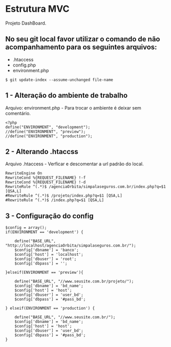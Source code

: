 # Estrutura MVC

Projeto DashBoard.

## No seu git local favor utilizar o comando de não acompanhamento para os seguintes arquivos:

- .htaccess
- config.php
- environment.php

```
$ git update-index --assume-unchanged file-name
```
## 1 - Alteração do ambiente de trabalho
Arquivo: environment.php - Para trocar o ambiente é deixar sem comentário.
```
<?php
define("ENVIRONMENT", "development");
//define("ENVIRONMENT", "preview");
//define("ENVIRONMENT", "production");
```
## 2 - Alterando .htaccss
Arquivo .htaccess - Verficar e descomentar a url padrão do local.
```
RewriteEngine On
RewriteCond %{REQUEST_FILENAME} !-f
RewriteCond %{REQUEST_FILENAME} !-d
RewriteRule ^(.*)$ /agenciaOrbita/simpalaseguros.com.br/index.php?q=$1 [QSA,L]
#RewriteRule ^(.*)$ /projeto/index.php?q=$1 [QSA,L]
#RewriteRule ^(.*)$ /index.php?q=$1 [QSA,L]

```
## 3 - Configuração do config

```
$config = array();
if(ENVIRONMENT == 'development') {

	define("BASE_URL", "http://localhost/agenciaOrbita/simpalaseguros.com.br/");
	$config['dbname'] = 'banco';
	$config['host'] = 'localhost';
	$config['dbuser'] = 'root';
	$config['dbpass'] = '';

}elseif(ENVIRONMENT == 'preview'){

	define("BASE_URL", "//www.seusite.com.br/projeto/");
	$config['dbname'] = 'bd_name';
	$config['host'] = 'host';
	$config['dbuser'] = 'user_bd';
	$config['dbpass'] = '#pass_bd';

} elseif(ENVIRONMENT == 'production') {

	define("BASE_URL", "//www.seusite.com.br/");
	$config['dbname'] = 'bd_name';
	$config['host'] = 'host';
	$config['dbuser'] = 'user_bd';
	$config['dbpass'] = '#pass_bd';
}
```